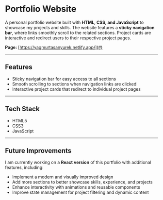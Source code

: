 # Portfolio Website

A personal portfolio website built with **HTML, CSS, and JavaScript** to showcase my projects and skills. The website features a **sticky navigation bar**, where links smoothly scroll to the related sections. Project cards are interactive and redirect users to their respective project pages.

**Page:** [https://yagmurtasanyurek.netlify.app/](#)

---

## Features

- Sticky navigation bar for easy access to all sections
- Smooth scrolling to sections when navigation links are clicked
- Interactive project cards that redirect to individual project pages

---

## Tech Stack

- HTML5
- CSS3
- JavaScript

---

## Future Improvements

I am currently working on a **React version** of this portfolio with additional features, including:

- Implement a modern and visually improved design
- Add more sections to better showcase skills, experience, and projects
- Enhance interactivity with animations and reusable components
- Improve state management for project filtering and dynamic content
